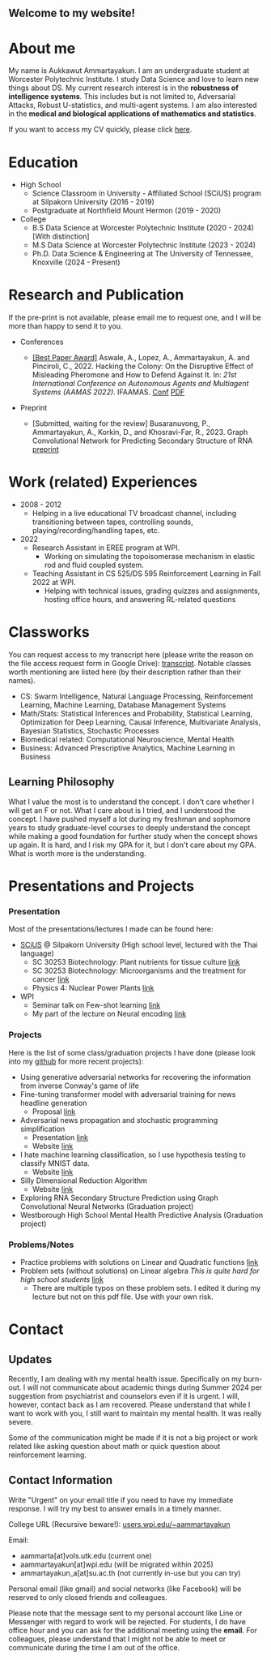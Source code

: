 ## Welcome to my website!

# About me

My name is Aukkawut Ammartayakun. I am an undergraduate student at Worcester Polytechnic Institute. I study Data Science and love to learn new things about DS. My current research interest is in the **robustness of intelligence systems**. This includes but is not limited to, Adversarial Attacks, Robust U-statistics, and multi-agent systems. I am also interested in the **medical and biological applications of mathematics and statistics**.

If you want to access my CV quickly, please click [here](./Aukkawut_CV.pdf).

# Education

* High School
  * Science Classroom in University - Affiliated School (SCiUS) program at Silpakorn University (2016 - 2019)
  * Postgraduate at Northfield Mount Hermon (2019 - 2020)
* College
  * B.S Data Science at Worcester Polytechnic Institute (2020 - 2024) [With distinction]
  * M.S Data Science at Worcester Polytechnic Institute (2023 - 2024)
  * Ph.D. Data Science & Engineering at The University of Tennessee, Knoxville (2024 - Present)

# Research and Publication

If the pre-print is not available, please email me to request one, and I will be more than happy to send it to you.

* Conferences
  * [[Best Paper Award]](https://aamas2022-conference.auckland.ac.nz/awards/best-paper-and-demonstration/) Aswale, A., Lopez, A., Ammartayakun, A. and Pinciroli, C., 2022. Hacking the Colony: On the Disruptive Effect of Misleading Pheromone and How to Defend Against It. In: *21st International Conference on Autonomous Agents and Multiagent Systems (AAMAS 2022)*. IFAAMAS. [Conf](https://aamas2022-conference.auckland.ac.nz/accepted/papers/) [PDF](https://arxiv.org/abs/2202.01808)
 
* Preprint
  * [Submitted, waiting for the review] Busaranuvong, P., Ammartayakun, A., Korkin, D., and Khosravi-Far, R., 2023. Graph Convolutional Network for Predicting Secondary Structure of RNA [preprint](https://doi.org/10.21203/rs.3.rs-3798842/v1)
 

# Work (related) Experiences
* 2008 - 2012
  * Helping in a live educational TV broadcast channel, including transitioning between tapes, controlling sounds, playing/recording/handling tapes, etc.
* 2022
  * Research Assistant in EREE program at WPI. 
    * Working on simulating the topoisomerase mechanism in elastic rod and fluid coupled system.
  * Teaching Assistant in CS 525/DS 595 Reinforcement Learning in Fall 2022 at WPI.
    * Helping with technical issues, grading quizzes and assignments, hosting office hours, and answering RL-related questions

# Classworks

You can request access to my transcript here (please write the reason on the file access request form in Google Drive): [transcript](https://drive.google.com/file/d/1QFtNj0P_saYPMKOpirSKF-Y73Utt-lak/view?usp=sharing). Notable classes worth mentioning are listed here (by their description rather than their names).

  *  CS: Swarm Intelligence, Natural Language Processing, Reinforcement Learning, Machine Learning, Database Management Systems
  *  Math/Stats: Statistical Inferences and Probability, Statistical Learning, Optimization for Deep Learning, Causal Inference, Multivariate Analysis, Bayesian Statistics, Stochastic Processes
  *  Biomedical related: Computational Neuroscience, Mental Health
  *  Business: Advanced Prescriptive Analytics, Machine Learning in Business

## Learning Philosophy

What I value the most is to understand the concept. I don't care whether I will get an F or not. What I care about is I tried, and I understood the concept. I have pushed myself a lot during my freshman and sophomore years to study graduate-level courses to deeply understand the concept while making a good foundation for further study when the concept shows up again. It is hard, and I risk my GPA for it, but I don't care about my GPA. What is worth more is the understanding.

# Presentations and Projects

### Presentation

Most of the presentations/lectures I made can be found here:

* [SCiUS](http://scius.sc.su.ac.th/) @ Silpakorn University (High school level, lectured with the Thai language)
  * SC 30253 Biotechnology: Plant nutrients for tissue culture [link](/collections/presentation/biotech_essential_nutrients.pdf)
  * SC 30253 Biotechnology: Microorganisms and the treatment for cancer [link](/collections/presentation/Medical_Biotech%20(2).pdf)
  * Physics 4: Nuclear Power Plants [link](/collections/presentation/L14NuclearPP_lq.pdf)
* WPI
  * Seminar talk on Few-shot learning [link](/collections/presentation/ds595_optimization.pdf)
  * My part of the lecture on Neural encoding [link](/collections/presentation/Neural_encoding_2ndHalf.pdf)

### Projects

Here is the list of some class/graduation projects I have done (please look into my [github](https://github.com/aukkawut/) for more recent projects):
  * Using generative adversarial networks for recovering the information from inverse Conway's game of life
  * Fine-tuning transformer model with adversarial training for news headline generation
    * Proposal [link](/collections/presentation/ds595_proposal.pdf)
  * Adversarial news propagation and stochastic programming simplification
    * Presentation [link](/collections/presentation/oie559_final.pdf)
    * Website [link](https://aukkawut.github.io/AdversarialInformationCascade)
  * I hate machine learning classification, so I use hypothesis testing to classify MNIST data.
    * Website [link](https://aukkawut.github.io/IHateMLClassification)
  * Silly Dimensional Reduction Algorithm
    * Website [link](https://aukkawut.info/Mom-We-have-Autoencoder-at-home)
  * Exploring RNA Secondary Structure Prediction using Graph Convolutional Neural Networks (Graduation project)
  * Westborough High School Mental Health Predictive Analysis (Graduation project)
  
### Problems/Notes

* Practice problems with solutions on Linear and Quadratic functions [link](/collections/GenMath2022/practice_problems/Quadratic.pdf)
* Problem sets (without solutions) on Linear algebra *This is quite hard for high school students* [link](/collections/GenMath2022/practice_problems/LA1_Psets.pdf)
  * There are multiple typos on these problem sets. I edited it during my lecture but not on this pdf file. Use with your own risk.   


# Contact

## Updates

Recently, I am dealing with my mental health issue. Specifically on my burn-out. I will not communicate about academic things during Summer 2024 per suggestion from psychiatrist and counselors even if it is urgent. I will, however, contact back as I am recovered. Please understand that while I want to work with you, I still want to maintain my mental health. It was really severe. 

Some of the communication might be made if it is not a big project or work related like asking question about math or quick question about reinforcement learning. 

## Contact Information

Write "Urgent" on your email title if you need to have my immediate response. I will try my best to answer emails in a timely manner.
 
College URL (Recursive beware!): [users.wpi.edu/~aammartayakun](https://users.wpi.edu/~aammartayakun)

Email:

* aammarta[at]vols.utk.edu (current one)
* aammartayakun[at]wpi.edu (will be migrated within 2025)
* ammartayakun_a[at]su.ac.th (not currently in-use but you can try)

Personal email (like gmail) and social networks (like Facebook) will be reserved to only closed friends and colleagues.

Please note that the message sent to my personal account like Line or Messenger with regard to work will be rejected. For students, I do have office hour and you can ask for the additional meeting using the **email**.
For colleagues, please understand that I might not be able to meet or communicate during the time I am out of the office.
